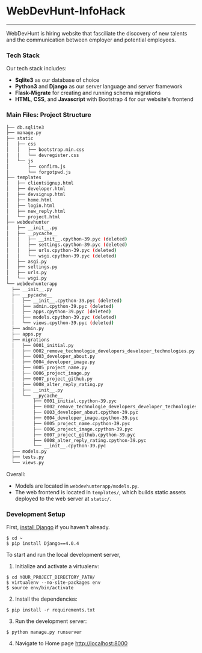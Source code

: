 # WebDevHunt-InfoHack
-----

WebDevHunt is hiring website that fasciliate the discovery of new talents and the communication between employer and potential employees.

### Tech Stack

Our tech stack includes:

* **Sqlite3** as our database of choice
* **Python3** and **Django** as our server language and server framework
* **Flask-Migrate** for creating and running schema migrations
* **HTML**, **CSS**, and **Javascript** with Bootstrap 4 for our website's frontend

### Main Files: Project Structure

  ```sh
├── db.sqlite3
├── manage.py
├── static
│   ├── css
│   │   ├── bootstrap.min.css
│   │   └── devregister.css
│   └── js
│       ├── confirm.js
│       └── forgotpwd.js
├── templates
│   ├── clientsignup.html
│   ├── developer.html
│   ├── devsignup.html
│   ├── home.html
│   ├── login.html
│   ├── new_reply.html
│   └── project.html
├── webdevhunter
│   ├── __init__.py
│   ├── __pycache__
│   │   ├── __init__.cpython-39.pyc (deleted)
│   │   ├── settings.cpython-39.pyc (deleted)
│   │   ├── urls.cpython-39.pyc (deleted)
│   │   └── wsgi.cpython-39.pyc (deleted)
│   ├── asgi.py
│   ├── settings.py
│   ├── urls.py
│   └── wsgi.py
└── webdevhunterapp
    ├── __init__.py
    ├── __pycache__
    │   ├── __init__.cpython-39.pyc (deleted)
    │   ├── admin.cpython-39.pyc (deleted)
    │   ├── apps.cpython-39.pyc (deleted)
    │   ├── models.cpython-39.pyc (deleted)
    │   └── views.cpython-39.pyc (deleted)
    ├── admin.py
    ├── apps.py
    ├── migrations
    │   ├── 0001_initial.py
    │   ├── 0002_remove_technologie_developers_developer_technologies.py
    │   ├── 0003_developer_about.py
    │   ├── 0004_developer_image.py
    │   ├── 0005_project_name.py
    │   ├── 0006_project_image.py
    │   ├── 0007_project_github.py
    │   ├── 0008_alter_reply_rating.py
    │   ├── __init__.py
    │   └── __pycache__
    │       ├── 0001_initial.cpython-39.pyc
    │       ├── 0002_remove_technologie_developers_developer_technologies.cpython-39.pyc
    │       ├── 0003_developer_about.cpython-39.pyc
    │       ├── 0004_developer_image.cpython-39.pyc
    │       ├── 0005_project_name.cpython-39.pyc
    │       ├── 0006_project_image.cpython-39.pyc
    │       ├── 0007_project_github.cpython-39.pyc
    │       ├── 0008_alter_reply_rating.cpython-39.pyc
    │       └── __init__.cpython-39.pyc
    ├── models.py
    ├── tests.py
    └── views.py
```

Overall:
* Models are located in `webdevhunterapp/models.py`.
* The web frontend is located in `templates/`, which builds static assets deployed to the web server at `static/`.

### Development Setup

First, [install Django](https://www.djangoproject.com) if you haven't already.

  ```
  $ cd ~
  $ pip install Django==4.0.4
  ```

To start and run the local development server,

1. Initialize and activate a virtualenv:
  ```
  $ cd YOUR_PROJECT_DIRECTORY_PATH/
  $ virtualenv --no-site-packages env
  $ source env/bin/activate
  ```

2. Install the dependencies:
  ```
  $ pip install -r requirements.txt
  ```

3. Run the development server:
  ```
  $ python manage.py runserver
  ```

4. Navigate to Home page [http://localhost:8000](http://localhost:8000)
